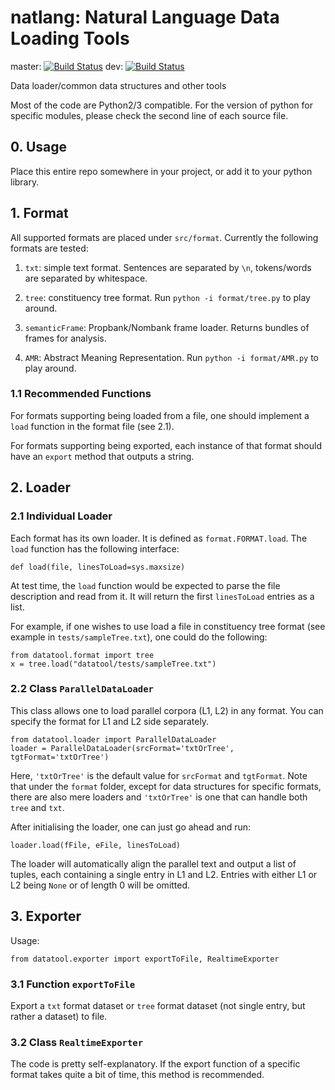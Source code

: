 # natlang: Natural Language Data Loading Tools
master: [![Build Status](https://travis-ci.com/jeticg/datatool.svg?branch=master)](https://travis-ci.com/jeticg/datatool)
dev: [![Build Status](https://travis-ci.com/jeticg/datatool.svg?branch=dev)](https://travis-ci.com/jeticg/datatool)

Data loader/common data structures and other tools

Most of the code are Python2/3 compatible.
For the version of python for specific modules, please check the second line of
each source file.

## 0. Usage

Place this entire repo somewhere in your project, or add it to your python
library.

## 1. Format

All supported formats are placed under `src/format`.
Currently the following formats are tested:

1. `txt`: simple text format. Sentences are separated by `\n`, tokens/words are
separated by whitespace.

2. `tree`: constituency tree format. Run `python -i format/tree.py` to play
around.

3. `semanticFrame`: Propbank/Nombank frame loader. Returns bundles of frames
for analysis.

4. `AMR`: Abstract Meaning Representation. Run `python -i format/AMR.py` to
play around.

### 1.1 Recommended Functions

For formats supporting being loaded from a file, one should implement a `load`
function in the format file (see 2.1).

For formats supporting being exported, each instance of that format should have
an `export` method that outputs a string.

## 2. Loader

### 2.1 Individual Loader

Each format has its own loader.
It is defined as `format.FORMAT.load`.
The `load` function has the following interface:

    def load(file, linesToLoad=sys.maxsize)

At test time, the `load` function would be expected to parse the file
description and read from it.
It will return the first `linesToLoad` entries as a list.

For example, if one wishes to use load a file in constituency tree format (see
example in `tests/sampleTree.txt`), one could do the following:

    from datatool.format import tree
    x = tree.load("datatool/tests/sampleTree.txt")

### 2.2 Class `ParallelDataLoader`

This class allows one to load parallel corpora (L1, L2) in any format.
You can specify the format for L1 and L2 side separately.

    from datatool.loader import ParallelDataLoader
    loader = ParallelDataLoader(srcFormat='txtOrTree', tgtFormat='txtOrTree')

Here, `'txtOrTree'` is the default value for `srcFormat` and `tgtFormat`.
Note that under the `format` folder, except for data structures for specific
formats, there are also mere loaders and `'txtOrTree'` is one that can handle
both `tree` and `txt`.

After initialising the loader, one can just go ahead and run:

    loader.load(fFile, eFile, linesToLoad)

The loader will automatically align the parallel text and output a list of
tuples, each containing a single entry in L1 and L2.
Entries with either L1 or L2 being `None` or of length 0 will be omitted.

## 3. Exporter

Usage:

    from datatool.exporter import exportToFile, RealtimeExporter

### 3.1 Function `exportToFile`

Export a `txt` format dataset or `tree` format dataset (not single entry, but
rather a dataset) to file.

### 3.2 Class `RealtimeExporter`

The code is pretty self-explanatory.
If the export function of a specific format takes quite a bit of time, this
method is recommended.
